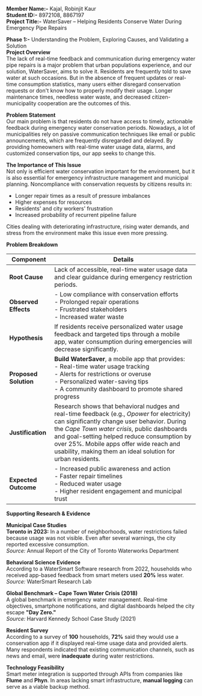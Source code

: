 
**Member Name:-** Kajal, Robinjit Kaur  
**Student ID:-** 8972108, 8867197  
**Project Title:-** WaterSaver – Helping Residents Conserve Water During Emergency Pipe Repairs  
  
**Phase 1:-** Understanding the Problem, Exploring Causes, and Validating a Solution  
**Project Overview**  
 The lack of real-time feedback and communication during emergency water pipe repairs is a major problem that urban populations experience, and our solution, WaterSaver, aims to solve it. Residents are frequently told to save water at such occasions. But in the absence of frequent updates or real-time consumption statistics, many users either disregard conservation requests or don't know how to properly modify their usage. Longer maintenance times, needless water waste, and decreased citizen-municipality cooperation are the outcomes of this.  
  
**Problem Statement**  
Our main problem is that residents do not have access to timely, actionable feedback during emergency water conservation periods.  Nowadays, a lot of municipalities rely on passive communication techniques like email or public announcements, which are frequently disregarded and delayed.  By providing homeowners with real-time water usage data, alarms, and customized conservation tips, our app seeks to change this.  
  
**The Importance of This Issue**  
 Not only is efficient water conservation important for the environment, but it is also essential for emergency infrastructure management and municipal planning.  Noncompliance with conservation requests by citizens results in:  
* Longer repair times as a result of pressure imbalances
* Higher expenses for resources
* Residents' and city workers' frustration
* Increased probability of recurrent pipeline failure
  
 Cities dealing with deteriorating infrastructure, rising water demands, and stress from the environment make this issue even more pressing.  
  
**Problem Breakdown**  
  
Component | Details  
--- | ---  
**Root Cause** | Lack of accessible, real-time water usage data and clear guidance during emergency restriction periods.  
**Observed Effects** | - Low compliance with conservation efforts  <br> - Prolonged repair operations  <br> - Frustrated stakeholders  <br> - Increased water waste  
**Hypothesis** | If residents receive personalized water usage feedback and targeted tips through a mobile app, water consumption during emergencies will decrease significantly.  
**Proposed Solution** | **Build WaterSaver**, a mobile app that provides:  <br> - Real-time water usage tracking  <br> - Alerts for restrictions or overuse  <br> - Personalized water-saving tips  <br> - A community dashboard to promote shared progress  
**Justification** | Research shows that behavioral nudges and real-time feedback (e.g., *Opower* for electricity) can significantly change user behavior. During the *Cape Town water crisis*, public dashboards and goal-setting helped reduce consumption by over 25%. Mobile apps offer wide reach and usability, making them an ideal solution for urban residents.  
**Expected Outcome** | - Increased public awareness and action  <br> - Faster repair timelines  <br> - Reduced water usage  <br> - Higher resident engagement and municipal trust  
  
**Supporting Research & Evidence**

**Municipal Case Studies**  
**Toronto in 2023:** In a number of neighborhoods, water restrictions failed because usage was not visible. Even after several warnings, the city reported excessive consumption.  
*Source:* Annual Report of the City of Toronto Waterworks Department  

**Behavioral Science Evidence**  
According to a WaterSmart Software research from 2022, households who received app-based feedback from smart meters used **20%** less water.  
*Source:* WaterSmart Research Lab  

**Global Benchmark – Cape Town Water Crisis (2018)**  
A global benchmark in emergency water management. Real-time objectives, smartphone notifications, and digital dashboards helped the city escape **"Day Zero."**  
*Source:* Harvard Kennedy School Case Study (2021)  

**Resident Survey**  
According to a survey of **100** households, **72%** said they would use a conservation app if it displayed real-time usage data and provided alerts. Many respondents indicated that existing communication channels, such as news and email, were **inadequate** during water restrictions.  

**Technology Feasibility**  
Smart meter integration is supported through APIs from companies like **Flume** and **Phyn**. In areas lacking smart infrastructure, **manual logging** can serve as a viable backup method.  

